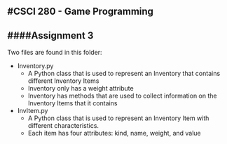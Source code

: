 #CSCI 280 - Game Programming
---
####Assignment 3
---
Two files are found in this folder:

- Inventory.py
	+ A Python class that is used to represent an Inventory that contains different Inventory Items
	+ Inventory only has a weight attribute
	+ Inventory has methods that are used to collect information on the Inventory Items that it contains
- InvItem.py
	+ A Python class that is used to represent an Inventory Item with different characteristics. 
	+ Each item has four attributes: kind, name, weight, and value